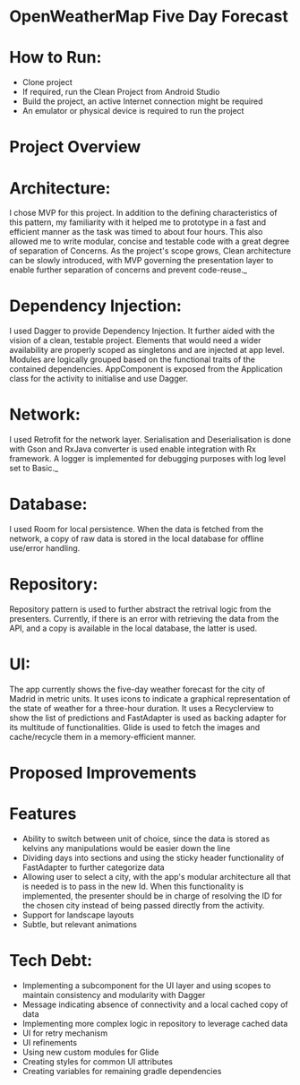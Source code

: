 # OpenWeatherMap Five Day Forecast

# How to Run:

- Clone project
- If required, run the Clean Project from Android Studio
- Build the project, an active Internet connection might be required
- An emulator or physical device is required to run the project

# Project Overview

# Architecture:

I chose MVP for this project. In addition to the defining characteristics of this pattern, my familiarity with it helped me to prototype in a fast and efficient manner as the task was timed to about four hours. This also allowed me to write modular, concise and testable code with a great degree of separation of Concerns. As the project&#39;s scope grows, Clean architecture can be slowly introduced, with MVP governing the presentation layer to enable further separation of concerns and prevent code-reuse._

# Dependency Injection:

I used Dagger to provide Dependency Injection. It further aided with the vision of a clean, testable project. Elements that would need a wider availability are properly scoped as singletons and are injected at app level. Modules are logically grouped based on the functional traits of the contained dependencies. AppComponent is exposed from the Application class for the activity to initialise and use Dagger.

# Network:

I used Retrofit for the network layer. Serialisation and Deserialisation is done with Gson and RxJava converter is used enable integration with Rx framework. A logger is implemented for debugging purposes with log level set to Basic._

# Database:

I used Room for local persistence. When the data is fetched from the network, a copy of raw data is stored in the local database for offline use/error handling.

# Repository:

Repository pattern is used to further abstract the retrival logic from the presenters. Currently, if there is an error with retrieving the data from the API, and a copy is available in the local database, the latter is used.

# UI:

The app currently shows the five-day weather forecast for the city of Madrid in metric units. It uses icons to indicate a graphical representation of the state of weather for a three-hour duration. It uses a Recyclerview to show the list of predictions and FastAdapter is used as backing adapter for its multitude of functionalities. Glide is used to fetch the images and cache/recycle them in a memory-efficient manner.

# Proposed Improvements

# Features

- Ability to switch between unit of choice, since the data is stored as kelvins any manipulations would be easier down the line
- Dividing days into sections and using the sticky header functionality of FastAdapter to further categorize data
- Allowing user to select a city, with the app&#39;s modular architecture all that is needed is to pass in the new Id. When this functionality is implemented, the presenter should be in charge of resolving the ID for the chosen city instead of being passed directly from the activity.
- Support for landscape layouts
- Subtle, but relevant animations

# Tech Debt:

- Implementing a subcomponent for the UI layer and using scopes to maintain consistency and modularity with Dagger
- Message indicating absence of connectivity and a local cached copy of data
- Implementing more complex logic in repository to leverage cached data
- UI for retry mechanism
- UI refinements
- Using new custom modules for Glide
- Creating styles for common UI attributes
- Creating variables for remaining gradle dependencies


